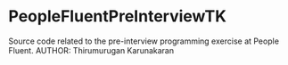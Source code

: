 # PeopleFluentPreInterviewTK
Source code related to the pre-interview programming exercise at People Fluent. AUTHOR: Thirumurugan Karunakaran
